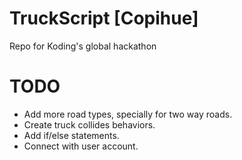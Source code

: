TruckScript [Copihue]
=======

Repo for Koding's global hackathon

TODO
=======
* Add more road types, specially for two way roads.
* Create truck collides behaviors.
* Add if/else statements.
* Connect with user account.
